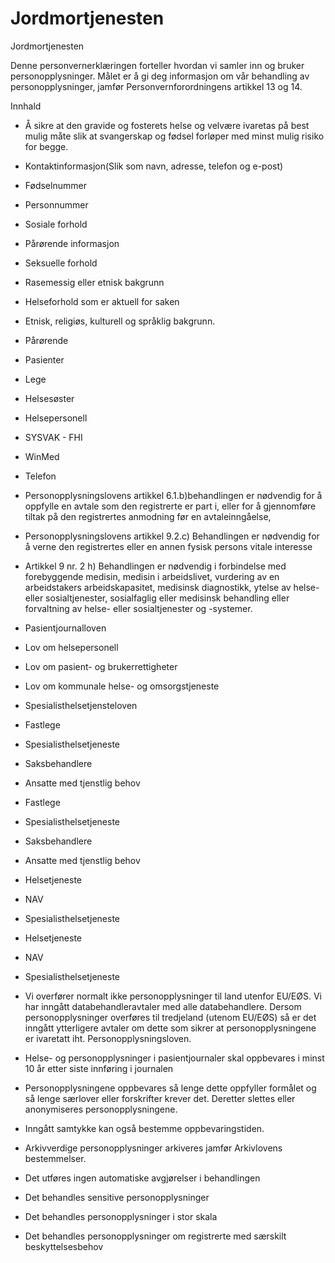 # Jordmortjenesten

Jordmortjenesten

  

Denne personvernerklæringen forteller hvordan vi samler inn og bruker personopplysninger. Målet er å gi deg informasjon om vår behandling av personopplysninger, jamfør Personvernforordningens artikkel 13 og 14.

  

Innhald

*   Å sikre at den gravide og fosterets helse og velvære ivaretas på best mulig måte slik at svangerskap og fødsel forløper med minst mulig risiko for begge.  
    
*   Kontaktinformasjon(Slik som navn, adresse, telefon og e-post)  
    
*   Fødselnummer  
    
*   Personnummer  
    
*   Sosiale forhold  
    
*   Pårørende informasjon  
    
*   Seksuelle forhold  
    
*   Rasemessig eller etnisk bakgrunn  
    
*   Helseforhold som er aktuell for saken  
    
*   Etnisk, religiøs, kulturell og språklig bakgrunn.  
    
*   Pårørende  
    
*   Pasienter  
    
*   Lege  
    
*   Helsesøster  
    
*   Helsepersonell  
    
*   SYSVAK - FHI  
    
*   WinMed  
    
*   Telefon  
    
*   Personopplysningslovens artikkel 6.1.b)behandlingen er nødvendig for å oppfylle en avtale som den registrerte er part i, eller for å gjennomføre tiltak på den registrertes anmodning før en avtaleinngåelse,  
    
*   Personopplysningslovens artikkel 9.2.c) Behandlingen er nødvendig for å verne den registrertes eller en annen fysisk persons vitale interesse  
    
*   Artikkel 9 nr. 2 h) Behandlingen er nødvendig i forbindelse med forebyggende medisin, medisin i arbeidslivet, vurdering av en arbeidstakers arbeidskapasitet, medisinsk diagnostikk, ytelse av helse- eller sosialtjenester, sosialfaglig eller medisinsk behandling eller forvaltning av helse- eller sosialtjenester og -systemer.  
    
*   Pasientjournalloven  
    
*   Lov om helsepersonell  
    
*   Lov om pasient- og brukerrettigheter  
    
*   Lov om kommunale helse- og omsorgstjeneste  
    
*   Spesialisthelsetjensteloven  
    
*   Fastlege  
    
*   Spesialisthelsetjeneste  
    
*   Saksbehandlere  
    
*   Ansatte med tjenstlig behov  
    
*   Fastlege  
    
*   Spesialisthelsetjeneste  
    
*   Saksbehandlere  
    
*   Ansatte med tjenstlig behov  
    
*   Helsetjeneste  
    
*   NAV  
    
*   Spesialisthelsetjeneste  
    
*   Helsetjeneste  
    
*   NAV  
    
*   Spesialisthelsetjeneste  
    
*   Vi overfører normalt ikke personopplysninger til land utenfor EU/EØS. Vi har inngått databehandleravtaler med alle databehandlere. Dersom personopplysninger overføres til tredjeland (utenom EU/EØS) så er det inngått ytterligere avtaler om dette som sikrer at personopplysningene er ivaretatt iht. Personopplysningsloven.  
    
*   Helse- og personopplysninger i pasientjournaler skal oppbevares i minst 10 år etter siste innføring i journalen  
    
*   Personopplysningene oppbevares så lenge dette oppfyller formålet og så lenge særlover eller forskrifter krever det. Deretter slettes eller anonymiseres personopplysningene.  
    
*   Inngått samtykke kan også bestemme oppbevaringstiden.  
    
*   Arkivverdige personopplysninger arkiveres jamfør Arkivlovens bestemmelser.  
    
*   Det utføres ingen automatiske avgjørelser i behandlingen  
    
*   Det behandles sensitive personopplysninger  
    
*   Det behandles personopplysninger i stor skala  
    
*   Det behandles personopplysninger om registrerte med særskilt beskyttelsesbehov